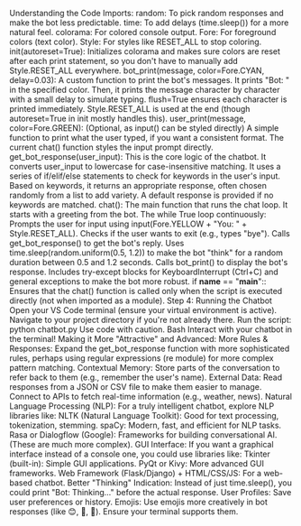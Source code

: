 Understanding the Code
Imports:
random: To pick random responses and make the bot less predictable.
time: To add delays (time.sleep()) for a more natural feel.
colorama: For colored console output.
Fore: For foreground colors (text color).
Style: For styles like RESET_ALL to stop coloring.
init(autoreset=True): Initializes colorama and makes sure colors are reset after each print statement, so you don't have to manually add Style.RESET_ALL everywhere.
bot_print(message, color=Fore.CYAN, delay=0.03):
A custom function to print the bot's messages.
It prints "Bot: " in the specified color.
Then, it prints the message character by character with a small delay to simulate typing. flush=True ensures each character is printed immediately.
Style.RESET_ALL is used at the end (though autoreset=True in init mostly handles this).
user_print(message, color=Fore.GREEN): (Optional, as input() can be styled directly)
A simple function to print what the user typed, if you want a consistent format. The current chat() function styles the input prompt directly.
get_bot_response(user_input):
This is the core logic of the chatbot.
It converts user_input to lowercase for case-insensitive matching.
It uses a series of if/elif/else statements to check for keywords in the user's input.
Based on keywords, it returns an appropriate response, often chosen randomly from a list to add variety.
A default response is provided if no keywords are matched.
chat():
The main function that runs the chat loop.
It starts with a greeting from the bot.
The while True loop continuously:
Prompts the user for input using input(Fore.YELLOW + "You: " + Style.RESET_ALL).
Checks if the user wants to exit (e.g., types "bye").
Calls get_bot_response() to get the bot's reply.
Uses time.sleep(random.uniform(0.5, 1.2)) to make the bot "think" for a random duration between 0.5 and 1.2 seconds.
Calls bot_print() to display the bot's response.
Includes try-except blocks for KeyboardInterrupt (Ctrl+C) and general exceptions to make the bot more robust.
if __name__ == "__main__"::
Ensures that the chat() function is called only when the script is executed directly (not when imported as a module).
Step 4: Running the Chatbot
Open your VS Code terminal (ensure your virtual environment is active).
Navigate to your project directory if you're not already there.
Run the script:
python chatbot.py
Use code with caution.
Bash
Interact with your chatbot in the terminal!
Making it More "Attractive" and Advanced:
More Rules & Responses: Expand the get_bot_response function with more sophisticated rules, perhaps using regular expressions (re module) for more complex pattern matching.
Contextual Memory: Store parts of the conversation to refer back to them (e.g., remember the user's name).
External Data:
Read responses from a JSON or CSV file to make them easier to manage.
Connect to APIs to fetch real-time information (e.g., weather, news).
Natural Language Processing (NLP): For a truly intelligent chatbot, explore NLP libraries like:
NLTK (Natural Language Toolkit): Good for text processing, tokenization, stemming.
spaCy: Modern, fast, and efficient for NLP tasks.
Rasa or Dialogflow (Google): Frameworks for building conversational AI. (These are much more complex).
GUI Interface: If you want a graphical interface instead of a console one, you could use libraries like:
Tkinter (built-in): Simple GUI applications.
PyQt or Kivy: More advanced GUI frameworks.
Web Framework (Flask/Django) + HTML/CSS/JS: For a web-based chatbot.
Better "Thinking" Indication: Instead of just time.sleep(), you could print "Bot: Thinking..." before the actual response.
User Profiles: Save user preferences or history.
Emojis: Use emojis more creatively in bot responses (like 😊, 🤔, 👋). Ensure your terminal supports them.
